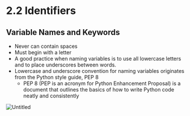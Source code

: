 # 2.2 Identifiers
## Variable Names and Keywords
- Never can contain spaces
- Must begin with a letter
- A good practice when naming variables is to use all lowercase letters and to place underscores between words.
- Lowercase and underscore convention for naming variables originates from the Python style guide, PEP 8
    - PEP 8 (PEP is an acronym for Python Enhancement Proposal) is a document that outlines the basics of how to write Python code neatly and consistently

![Untitled](python-reserved-words.png)